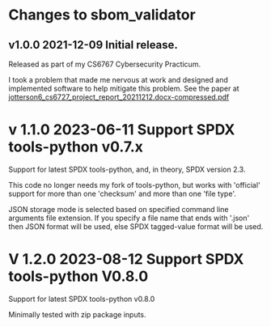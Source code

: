 # Changes to sbom_validator

## v1.0.0 2021-12-09 Initial release.
Released as part of my CS6767 Cybersecurity Practicum.

I took a problem that made me nervous at work and designed and implemented software to help mitigate this problem.
See the paper at [jotterson6_cs6727_project_report_20211212.docx-compressed.pdf](jotterson6_cs6727_project_report_20211212.docx-compressed.pdf)

# v 1.1.0 2023-06-11 Support SPDX tools-python v0.7.x

Support for latest SPDX tools-python, and, in theory, SPDX version 2.3.

This code no longer needs my fork of tools-python, but works with 'official' support for 
more than one 'checksum' and more than one 'file type'.

JSON storage mode is selected based on specified command line arguments file extension.  If you specify a file name 
that ends with '.json' then JSON format will be used, else SPDX tagged-value format will be used.

# V 1.2.0 2023-08-12 Support SPDX tools-python V0.8.0

Support for latest SPDX tools-python v0.8.0

Minimally tested with zip package inputs.

